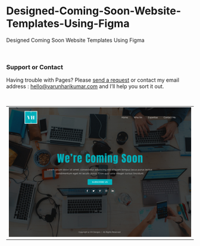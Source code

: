 # Designed-Coming-Soon-Website-Templates-Using-Figma

 Designed Coming Soon Website Templates Using Figma

<br>

### Support or Contact

Having trouble with Pages? Please [send a request](https://varunharikumar.com/lets-talk.php) or contact my email address : hello@varunharikumar.com and I’ll help you sort it out.

<br>

<table>
  <tbody>
    <tr>
      <td>
        <img
          src="Figma-Design.jpg"
          alt="error 400 website templates"
        />
      </td></tr>
  </tbody>
</table>



